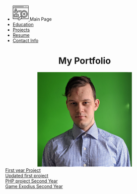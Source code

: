 <html><head>
		<title>  Danyyil Bun Portfolio</title>
    <link rel="stylesheet" type="text/css" href="OldVersion/bootstrap-4.0.0/css/bootstrap.min.css"/>	
</head>
<body>
		<nav>	
    <ul class = "nav nav-tabs justify-content-end" role="tablist">
		<a class="navbar-brand" href="index.md">
    <li class="nav-item">	
	<img src="images/portfolio.png" height="50px" width="50px" class = "omg" style="display: inline-block;">
		<span style="display: inline-block;">Main Page</span>
		</a></li>
		<!--This is navigation part-->
		 <li class="nav-item">	  
		<a class=" nav-link " href = "education.md">Education</a>
		</li>  
		  <li class="nav-item">  
		<a class="nav-link" href = "projects.md">Projects</a>
		</li>
		  <li class="nav-item">
		<a class="active  nav-link" href = "resume.md">Resume</a>
		</li>
    	<li class="nav-item">
		<a class="active  nav-link" href = "contactInfo.md">Contact Info</a>
		</li>
		</ul>
		</nav>
		<main>

<center><h1>My Portfolio</h1>
<img src="IMG_20200517_184122.jpg" height="300" width="300"></center>
<a class="btn btn-primary" href="OldVersion/Practice">First year Project</a><br> 
<a class="btn btn-primary" href="UpdateVersion/Practice"> Updated first project</a>
<br><a class="btn btn-primary" href="shopingcart.md">PHP project Second Year</a>
<br><a class="btn btn-primary" href="game.md">Game Exodius Second Year</a>
</main>
</body>
</html>